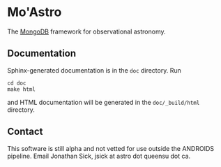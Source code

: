 Mo'Astro
========

The [MongoDB](http://www.mongodb.org/) framework for observational astronomy.

Documentation
-------------

Sphinx-generated documentation is in the `doc` directory. Run

    cd doc
    make html

and HTML documentation will be generated in the `doc/_build/html` directory.

Contact
-------

This software is still alpha and not vetted for use outside the ANDROIDS
pipeline. Email Jonathan Sick, jsick at astro dot queensu dot ca.
